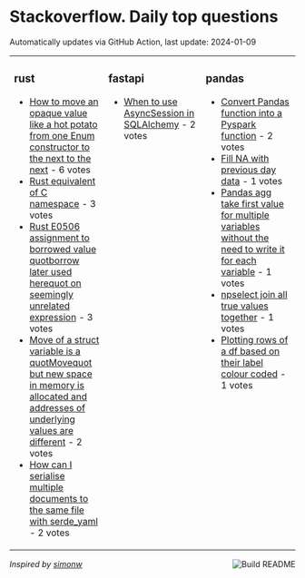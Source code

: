 # Stackoverflow. Daily top questions 

Automatically updates via GitHub Action, last update: <!-- date starts -->2024-01-09<!-- date ends -->


<table><tr><td valign="top" width="33%">

### rust
<!-- rust starts -->
* [How to move an opaque value like a hot potato from one Enum constructor to the next to the next](https://stackoverflow.com/questions/77780902/how-to-move-an-opaque-value-like-a-hot-potato-from-one-enum-constructor-to-the-n) - 6 votes
* [Rust equivalent of C namespace](https://stackoverflow.com/questions/77776060/rust-equivalent-of-c-namespace) - 3 votes
* [Rust E0506 assignment to borrowed value quotborrow later used herequot on seemingly unrelated expression](https://stackoverflow.com/questions/77784520/rust-e0506-assignment-to-borrowed-value-borrow-later-used-here-on-seemingly) - 3 votes
* [Move of a struct variable is a quotMovequot but new space in memory is allocated and addresses of underlying values are different](https://stackoverflow.com/questions/77789105/move-of-a-struct-variable-is-a-move-but-new-space-in-memory-is-allocated-and-a) - 2 votes
* [How can I serialise multiple documents to the same file with serde_yaml](https://stackoverflow.com/questions/77780603/how-can-i-serialise-multiple-documents-to-the-same-file-with-serde-yaml) - 2 votes
<!-- rust ends -->
</td><td valign="top" width="34%">


### fastapi
<!-- fastapi starts -->
* [When to use AsyncSession in SQLAlchemy](https://stackoverflow.com/questions/77782730/when-to-use-asyncsession-in-sqlalchemy) - 2 votes
<!-- fastapi ends -->
</td><td valign="top" width="34%">


### pandas
<!-- pandas starts -->
* [Convert Pandas function into a Pyspark function](https://stackoverflow.com/questions/77784224/convert-pandas-function-into-a-pyspark-function) - 2 votes
* [Fill NA with previous day data](https://stackoverflow.com/questions/77784413/fill-n-a-with-previous-day-data) - 1 votes
* [Pandas agg take first value for multiple variables without the need to write it for each variable](https://stackoverflow.com/questions/77787974/pandas-agg-take-first-value-for-multiple-variables-without-the-need-to-write-it) - 1 votes
* [npselect join all true values together](https://stackoverflow.com/questions/77779721/np-select-join-all-true-values-together) - 1 votes
* [Plotting rows of a df based on their label colour coded](https://stackoverflow.com/questions/77785950/plotting-rows-of-a-df-based-on-their-label-colour-coded) - 1 votes
<!-- pandas ends -->
</td></tr></table>

<a href="https://github.com/hp0404/hp0404/actions"><img src="https://github.com/hp0404/hp0404/workflows/Build%20README/badge.svg" align="right" alt="Build README"></a> <p>*Inspired by  [simonw](https://github.com/simonw/simonw)*</p>
